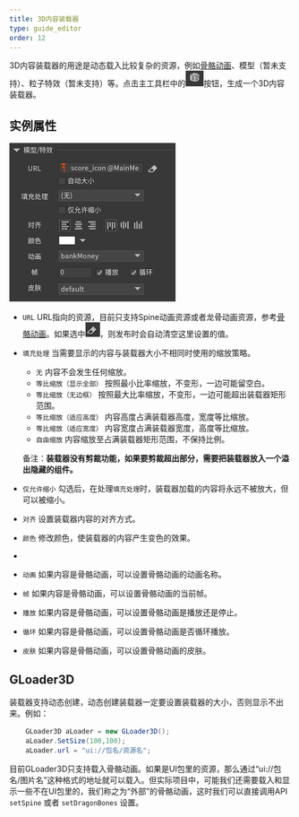 ```yaml
---
title: 3D内容装载器
type: guide_editor
order: 12
---
```


3D内容装载器的用途是动态载入比较复杂的资源，例如[骨骼动画](skeleton.html)、模型（暂未支持）、粒子特效（暂未支持）等。点击主工具栏中的![](../../images/sidetb_21.png)按钮，生成一个3D内容装载器。

## 实例属性

![](../../images/QQ20200715-164828.png)

- `URL` URL指向的资源，目前只支持Spine动画资源或者龙骨动画资源，参考[骨骼动画](skeleton.html)。如果选中![](../../images/QQ20191211-163332.png)，则发布时会自动清空这里设置的值。

- `填充处理` 当需要显示的内容与装载器大小不相同时使用的缩放策略。
  - `无` 内容不会发生任何缩放。
  - `等比缩放（显示全部）` 按照最小比率缩放，不变形，一边可能留空白。
  - `等比缩放（无边框）` 按照最大比率缩放，不变形，一边可能超出装载器矩形范围。
  - `等比缩放（适应高度）` 内容高度占满装载器高度，宽度等比缩放。
  - `等比缩放（适应宽度）` 内容宽度占满装载器宽度，高度等比缩放。
  - `自由缩放` 内容缩放至占满装载器矩形范围，不保持比例。

  备注：**装载器没有剪裁功能，如果要剪裁超出部分，需要把装载器放入一个溢出隐藏的组件。**

- `仅允许缩小` 勾选后，在处理`填充处理`时，装载器加载的内容将永远不被放大，但可以被缩小。

- `对齐` 设置装载器内容的对齐方式。

- `颜色` 修改颜色，使装载器的内容产生变色的效果。
- 
- `动画` 如果内容是骨骼动画，可以设置骨骼动画的动画名称。

- `帧` 如果内容是骨骼动画，可以设置骨骼动画的当前帧。

- `播放` 如果内容是骨骼动画，可以设置骨骼动画是播放还是停止。

- `循环` 如果内容是骨骼动画，可以设置骨骼动画是否循环播放。

- `皮肤` 如果内容是骨骼动画，可以设置骨骼动画的皮肤。
  
## GLoader3D

装载器支持动态创建，动态创建装载器一定要设置装载器的大小，否则显示不出来。例如：

```csharp
    GLoader3D aLoader = new GLoader3D();
    aLoader.SetSize(100,100);
    aLoader.url = "ui://包名/资源名";
```

目前GLoader3D只支持载入骨骼动画。如果是UI包里的资源，那么通过“ui://包名/图片名”这种格式的地址就可以载入。但实际项目中，可能我们还需要载入和显示一些不在UI包里的，我们称之为“外部”的骨骼动画，这时我们可以直接调用API `setSpine` 或者 `setDragonBones` 设置。